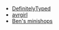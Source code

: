 - [DefinitelyTyped](https://github.com/DefinitelyTyped/DefinitelyTyped)
- [avrgirl](https://github.com/noopkat/avrgirl)
- [Ben's minishops](https://www.benmvp.com/blog/introducing-minishops/)
